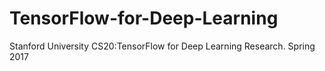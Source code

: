 # TensorFlow-for-Deep-Learning
Stanford University CS20:TensorFlow for Deep Learning Research. Spring 2017

